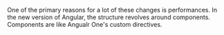 One of the primary reasons for a lot of these changes is performances.
In the new version of Angular, the structure revolves around components. Components are like Angualr One's custom directives.
